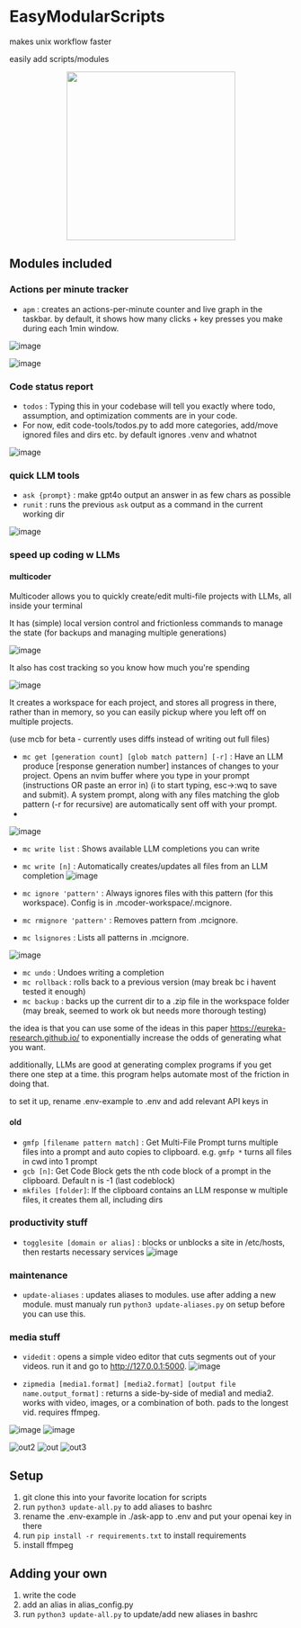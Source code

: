 # EasyModularScripts
makes unix workflow faster

easily add scripts/modules


<p align="center">
  <img src="https://github.com/dnbt777/EasyModularScripts/assets/169108635/2bd5dc2b-8df2-4731-b1f2-cf6104989f73" width="300" height="300">
</p>


## Modules included
### Actions per minute tracker
- `apm` : creates an actions-per-minute counter and live graph in the taskbar. by default, it shows how many clicks + key presses you make during each 1min window.

![image](https://github.com/user-attachments/assets/fc1e9753-a97c-4781-96b7-27804f6495ce)

![image](https://github.com/user-attachments/assets/315282ab-4d5a-4b9e-8359-33fb17152ef0)


### Code status report
- `todos` : Typing this in your codebase will tell you exactly where todo, assumption, and optimization comments are in your code.
- For now, edit code-tools/todos.py to add more categories, add/move ignored files and dirs etc. by default ignores .venv and whatnot

![image](https://github.com/user-attachments/assets/f029708e-b855-4b47-88e3-03d3e0909ba0)



### quick LLM tools
- `ask {prompt}`   : make gpt4o output an answer in as few chars as possible
- `runit` : runs the previous `ask` output as a command in the current working dir

![image](https://github.com/dnbt777/EasyModularScripts/assets/169108635/92efb799-aa89-4ee9-8a00-85689f7b911a)


### speed up coding w LLMs
#### multicoder

Multicoder allows you to quickly create/edit multi-file projects with LLMs, all inside your terminal

It has (simple) local version control and frictionless commands to manage the state (for backups and managing multiple generations)

![image](https://github.com/dnbt777/EasyModularScripts/assets/169108635/ca748263-2be9-4c87-9858-504d2e0bf255)


It also has cost tracking so you know how much you're spending

![image](https://github.com/dnbt777/EasyModularScripts/assets/169108635/b4fa506a-5191-4911-8b7d-f7ff8ccb7804)

It creates a workspace for each project, and stores all progress in there, rather than in memory, so you can easily pickup where you left off on multiple projects.


(use mcb for beta - currently uses diffs instead of writing out full files)


 - `mc get [generation count] [glob match pattern] [-r]` : Have an LLM produce [response generation number] instances of changes to your project. Opens an nvim buffer where you type in your prompt (instructions OR paste an error in) (i to start typing, esc->:wq to save and submit). A system prompt, along with any files matching the glob pattern (-r for recursive) are automatically sent off with your prompt.
 - 
![image](https://github.com/dnbt777/EasyModularScripts/assets/169108635/f696f3b6-f979-48ae-ad35-659032edc409)


 - `mc write list` : Shows available LLM completions you can write
 - `mc write [n]` : Automatically creates/updates all files from an LLM completion
![image](https://github.com/dnbt777/EasyModularScripts/assets/169108635/edf8240b-dafa-4f98-8fe5-ad09ab12ddac)


- `mc ignore 'pattern'` : Always ignores files with this pattern (for this workspace). Config is in .mcoder-workspace/.mcignore.
- `mc rmignore 'pattern'` : Removes pattern from .mcignore.
- `mc lsignores` : Lists all patterns in .mcignore.

![image](https://github.com/dnbt777/EasyModularScripts/assets/169108635/812bb177-f134-43f4-b2e8-1e41ef74602d)



 - `mc undo` : Undoes writing a completion
 - `mc rollback` : rolls back to a previous version (may break bc i havent tested it enough)
 - `mc backup` : backs up the current dir to a .zip file in the workspace folder (may break, seemed to work ok but needs more thorough testing)

the idea is that you can use some of the ideas in this paper https://eureka-research.github.io/ to exponentially increase the odds of generating what you want.

additionally, LLMs are good at generating complex programs if you get there one step at a time. this program helps automate most of the friction in doing that.

to set it up, rename .env-example to .env and add relevant API keys in



#### old
 - `gmfp [filename pattern match]` : Get Multi-File Prompt turns multiple files into a prompt and auto copies to clipboard. e.g. `gmfp *` turns all files in cwd into 1 prompt
 - `gcb [n]`: Get Code Block gets the nth code block of a prompt in the clipboard. Default n is -1 (last codeblock)
 - `mkfiles [folder]`: If the clipboard contains an LLM response w multiple files, it creates them all, including dirs


### productivity stuff
 - `togglesite [domain or alias]` : blocks or unblocks a site in /etc/hosts, then restarts necessary services
![image](https://github.com/dnbt777/EasyModularScripts/assets/169108635/1421f191-810e-4af6-8ba6-1bf069de2e39)


### maintenance
 - `update-aliases` : updates aliases to modules. use after adding a new module. must manualy run `python3 update-aliases.py` on setup before you can use this.


### media stuff

- `videdit` : opens a simple video editor that cuts segments out of your videos. run it and go to http://127.0.0.1:5000.
![image](https://github.com/dnbt777/EasyModularScripts/assets/169108635/6df0cd57-8893-466a-b6ab-01eafe7c2d84)


- `zipmedia [media1.format] [media2.format] [output file name.output_format]` : returns a side-by-side of media1 and media2. works with video, images, or a combination of both. pads to the longest vid. requires ffmpeg.

![image](https://github.com/dnbt777/EasyModularScripts/assets/169108635/15fd08bc-cde5-4486-9b9c-c7dc60a71896)
![image](https://github.com/dnbt777/EasyModularScripts/assets/169108635/20723bbc-6ed7-4f28-91c5-1265f3e6d442)


![out2](https://github.com/dnbt777/EasyModularScripts/assets/169108635/0c2caa95-a1f5-47db-be31-3b92ff41dc8a)
![out](https://github.com/dnbt777/EasyModularScripts/assets/169108635/047a0f85-a334-4261-bdcb-b66634e9e7ba)
![out3](https://github.com/dnbt777/EasyModularScripts/assets/169108635/2e153b29-4688-4ce6-88b1-e1c28ff30e11)


## Setup
1. git clone this into your favorite location for scripts
2. run `python3 update-all.py` to add aliases to bashrc
3. rename the .env-example in ./ask-app to .env and put your openai key in there
4. run `pip install -r requirements.txt` to install requirements
5. install ffmpeg

## Adding your own
1. write the code
2. add an alias in alias_config.py
3. run `python3 update-all.py` to update/add new aliases in bashrc
